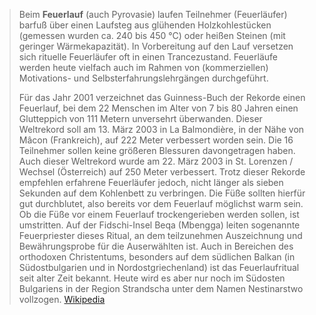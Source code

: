 > Beim **Feuerlauf** (auch Pyrovasie) laufen Teilnehmer (Feuerläufer) barfuß über einen Laufsteg aus glühenden Holzkohlestücken (gemessen wurden ca. 240 bis 450 °C) oder heißen Steinen (mit geringer Wärmekapazität). In Vorbereitung auf den Lauf versetzen sich rituelle Feuerläufer oft in einen Trancezustand. Feuerläufe werden heute vielfach auch im Rahmen von (kommerziellen) Motivations- und Selbsterfahrungslehrgängen durchgeführt.
>
> Für das Jahr 2001 verzeichnet das Guinness-Buch der Rekorde einen Feuerlauf, bei dem 22 Menschen im Alter von 7 bis 80 Jahren einen Glutteppich von 111 Metern unversehrt überwanden. Dieser Weltrekord soll am 13. März 2003 in La Balmondière, in der Nähe von Mâcon (Frankreich), auf 222 Meter verbessert worden sein. Die 16 Teilnehmer sollen keine größeren Blessuren davongetragen haben.  Auch dieser Weltrekord wurde am 22. März 2003 in St. Lorenzen / Wechsel (Österreich) auf 250 Meter verbessert.
> Trotz dieser Rekorde empfehlen erfahrene Feuerläufer jedoch, nicht länger als sieben Sekunden auf dem Kohlenbett zu verbringen. Die Füße sollten hierfür gut durchblutet, also bereits vor dem Feuerlauf möglichst warm sein. Ob die Füße vor einem Feuerlauf trockengerieben werden sollen, ist umstritten.
> Auf der Fidschi-Insel Beqa (Mbengga) leiten sogenannte Feuerpriester dieses Ritual, an dem teilzunehmen Auszeichnung und Bewährungsprobe für die Auserwählten ist. Auch in Bereichen des orthodoxen Christentums, besonders auf dem südlichen Balkan (in Südostbulgarien und in Nordostgriechenland) ist das Feuerlaufritual seit alter Zeit bekannt. Heute wird es aber nur noch im Südosten Bulgariens in der Region Strandscha unter dem Namen Nestinarstwo vollzogen.
> [Wikipedia](https://de.wikipedia.org/wiki/Feuerlauf)